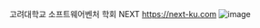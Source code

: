 고려대학교 소프트웨어벤처 학회 NEXT
https://next-ku.com
![image](https://github.com/Kim-Jiseong/KU_NEXT_FE/assets/35622664/b1b39b48-8537-4773-a100-448dc3cdd9a1)
